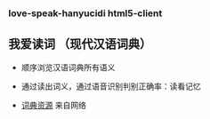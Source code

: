 ### love-speak-hanyucidi  html5-client

## 我爱读词 （现代汉语词典）

- 顺序浏览汉语词典所有语义

- 通过读出词义，通过语音识别判别正确率：读看记忆


- [词典资源](http://bbs.unispim.com/forum.php?mod=viewthread&tid=31657) 来自网络 

